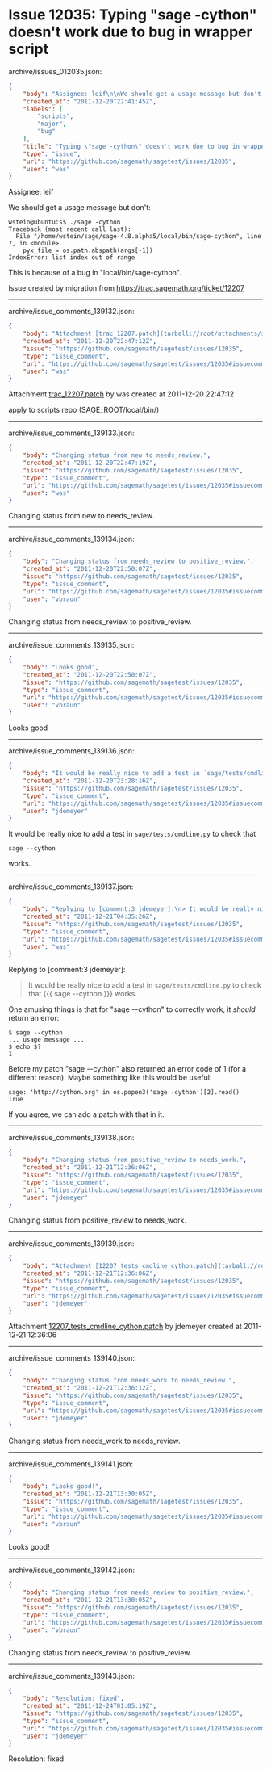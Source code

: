 # Issue 12035: Typing "sage -cython" doesn't work due to bug in wrapper script

archive/issues_012035.json:
```json
{
    "body": "Assignee: leif\n\nWe should get a usage message but don't:\n\n```\nwstein@ubuntu:s$ ./sage -cython\nTraceback (most recent call last):\n  File \"/home/wstein/sage/sage-4.8.alpha5/local/bin/sage-cython\", line 7, in <module>\n    pyx_file = os.path.abspath(args[-1])\nIndexError: list index out of range\n```\n\n\nThis is because of a bug in \"local/bin/sage-cython\".\n\n\nIssue created by migration from https://trac.sagemath.org/ticket/12207\n\n",
    "created_at": "2011-12-20T22:41:45Z",
    "labels": [
        "scripts",
        "major",
        "bug"
    ],
    "title": "Typing \"sage -cython\" doesn't work due to bug in wrapper script",
    "type": "issue",
    "url": "https://github.com/sagemath/sagetest/issues/12035",
    "user": "was"
}
```
Assignee: leif

We should get a usage message but don't:

```
wstein@ubuntu:s$ ./sage -cython
Traceback (most recent call last):
  File "/home/wstein/sage/sage-4.8.alpha5/local/bin/sage-cython", line 7, in <module>
    pyx_file = os.path.abspath(args[-1])
IndexError: list index out of range
```


This is because of a bug in "local/bin/sage-cython".


Issue created by migration from https://trac.sagemath.org/ticket/12207





---

archive/issue_comments_139132.json:
```json
{
    "body": "Attachment [trac_12207.patch](tarball://root/attachments/some-uuid/ticket12207/trac_12207.patch) by was created at 2011-12-20 22:47:12\n\napply to scripts repo (SAGE_ROOT/local/bin/)",
    "created_at": "2011-12-20T22:47:12Z",
    "issue": "https://github.com/sagemath/sagetest/issues/12035",
    "type": "issue_comment",
    "url": "https://github.com/sagemath/sagetest/issues/12035#issuecomment-139132",
    "user": "was"
}
```

Attachment [trac_12207.patch](tarball://root/attachments/some-uuid/ticket12207/trac_12207.patch) by was created at 2011-12-20 22:47:12

apply to scripts repo (SAGE_ROOT/local/bin/)



---

archive/issue_comments_139133.json:
```json
{
    "body": "Changing status from new to needs_review.",
    "created_at": "2011-12-20T22:47:19Z",
    "issue": "https://github.com/sagemath/sagetest/issues/12035",
    "type": "issue_comment",
    "url": "https://github.com/sagemath/sagetest/issues/12035#issuecomment-139133",
    "user": "was"
}
```

Changing status from new to needs_review.



---

archive/issue_comments_139134.json:
```json
{
    "body": "Changing status from needs_review to positive_review.",
    "created_at": "2011-12-20T22:50:07Z",
    "issue": "https://github.com/sagemath/sagetest/issues/12035",
    "type": "issue_comment",
    "url": "https://github.com/sagemath/sagetest/issues/12035#issuecomment-139134",
    "user": "vbraun"
}
```

Changing status from needs_review to positive_review.



---

archive/issue_comments_139135.json:
```json
{
    "body": "Looks good",
    "created_at": "2011-12-20T22:50:07Z",
    "issue": "https://github.com/sagemath/sagetest/issues/12035",
    "type": "issue_comment",
    "url": "https://github.com/sagemath/sagetest/issues/12035#issuecomment-139135",
    "user": "vbraun"
}
```

Looks good



---

archive/issue_comments_139136.json:
```json
{
    "body": "It would be really nice to add a test in `sage/tests/cmdline.py` to check that\n\n```\nsage --cython\n```\n\nworks.",
    "created_at": "2011-12-20T23:28:16Z",
    "issue": "https://github.com/sagemath/sagetest/issues/12035",
    "type": "issue_comment",
    "url": "https://github.com/sagemath/sagetest/issues/12035#issuecomment-139136",
    "user": "jdemeyer"
}
```

It would be really nice to add a test in `sage/tests/cmdline.py` to check that

```
sage --cython
```

works.



---

archive/issue_comments_139137.json:
```json
{
    "body": "Replying to [comment:3 jdemeyer]:\n> It would be really nice to add a test in `sage/tests/cmdline.py` to check that\n> {{{\n> sage --cython\n> }}}\n> works.\n\nOne amusing things is that for \"sage --cython\" to correctly work, it *should* return an error:\n\n\n```\n$ sage --cython\n... usage message ...\n$ echo $?\n1\n```\n\nBefore my patch \"sage --cython\" also returned an error code of 1 (for a different reason).   Maybe something like this would be useful:\n\n```\nsage: 'http://cython.org' in os.popen3('sage -cython')[2].read()\nTrue\n```\n\n\nIf you agree, we can add a patch with that in it.",
    "created_at": "2011-12-21T04:35:26Z",
    "issue": "https://github.com/sagemath/sagetest/issues/12035",
    "type": "issue_comment",
    "url": "https://github.com/sagemath/sagetest/issues/12035#issuecomment-139137",
    "user": "was"
}
```

Replying to [comment:3 jdemeyer]:
> It would be really nice to add a test in `sage/tests/cmdline.py` to check that
> {{{
> sage --cython
> }}}
> works.

One amusing things is that for "sage --cython" to correctly work, it *should* return an error:


```
$ sage --cython
... usage message ...
$ echo $?
1
```

Before my patch "sage --cython" also returned an error code of 1 (for a different reason).   Maybe something like this would be useful:

```
sage: 'http://cython.org' in os.popen3('sage -cython')[2].read()
True
```


If you agree, we can add a patch with that in it.



---

archive/issue_comments_139138.json:
```json
{
    "body": "Changing status from positive_review to needs_work.",
    "created_at": "2011-12-21T12:36:06Z",
    "issue": "https://github.com/sagemath/sagetest/issues/12035",
    "type": "issue_comment",
    "url": "https://github.com/sagemath/sagetest/issues/12035#issuecomment-139138",
    "user": "jdemeyer"
}
```

Changing status from positive_review to needs_work.



---

archive/issue_comments_139139.json:
```json
{
    "body": "Attachment [12207_tests_cmdline_cython.patch](tarball://root/attachments/some-uuid/ticket12207/12207_tests_cmdline_cython.patch) by jdemeyer created at 2011-12-21 12:36:06",
    "created_at": "2011-12-21T12:36:06Z",
    "issue": "https://github.com/sagemath/sagetest/issues/12035",
    "type": "issue_comment",
    "url": "https://github.com/sagemath/sagetest/issues/12035#issuecomment-139139",
    "user": "jdemeyer"
}
```

Attachment [12207_tests_cmdline_cython.patch](tarball://root/attachments/some-uuid/ticket12207/12207_tests_cmdline_cython.patch) by jdemeyer created at 2011-12-21 12:36:06



---

archive/issue_comments_139140.json:
```json
{
    "body": "Changing status from needs_work to needs_review.",
    "created_at": "2011-12-21T12:36:12Z",
    "issue": "https://github.com/sagemath/sagetest/issues/12035",
    "type": "issue_comment",
    "url": "https://github.com/sagemath/sagetest/issues/12035#issuecomment-139140",
    "user": "jdemeyer"
}
```

Changing status from needs_work to needs_review.



---

archive/issue_comments_139141.json:
```json
{
    "body": "Looks good!",
    "created_at": "2011-12-21T13:30:05Z",
    "issue": "https://github.com/sagemath/sagetest/issues/12035",
    "type": "issue_comment",
    "url": "https://github.com/sagemath/sagetest/issues/12035#issuecomment-139141",
    "user": "vbraun"
}
```

Looks good!



---

archive/issue_comments_139142.json:
```json
{
    "body": "Changing status from needs_review to positive_review.",
    "created_at": "2011-12-21T13:30:05Z",
    "issue": "https://github.com/sagemath/sagetest/issues/12035",
    "type": "issue_comment",
    "url": "https://github.com/sagemath/sagetest/issues/12035#issuecomment-139142",
    "user": "vbraun"
}
```

Changing status from needs_review to positive_review.



---

archive/issue_comments_139143.json:
```json
{
    "body": "Resolution: fixed",
    "created_at": "2011-12-24T01:05:19Z",
    "issue": "https://github.com/sagemath/sagetest/issues/12035",
    "type": "issue_comment",
    "url": "https://github.com/sagemath/sagetest/issues/12035#issuecomment-139143",
    "user": "jdemeyer"
}
```

Resolution: fixed
